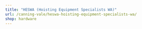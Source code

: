 ```yaml
---
title: "HESWA (Hoisting Equipment Specialists WA)"
url: /canning-vale/heswa-hoisting-equipment-specialists-wa/
shop: hardware
---
```


